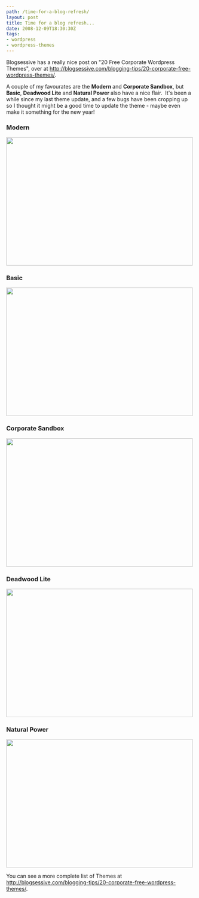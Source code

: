 ```yaml
---
path: /time-for-a-blog-refresh/
layout: post
title: Time for a blog refresh...
date: 2008-12-09T18:30:30Z
tags:
- wordpress
- wordpress-themes
---
```


Blogsessive has a really nice post on "20 Free Corporate Wordpress Themes", over at <a href="http://blogsessive.com/blogging-tips/20-corporate-free-wordpress-themes/">http://blogsessive.com/blogging-tips/20-corporate-free-wordpress-themes/</a>.

A couple of my favourates are the <strong>Modern </strong>and <strong>Corporate Sandbox</strong>, but <strong>Basic</strong>, <strong>Deadwood Lite</strong> and <strong>Natural Power </strong>also have a nice flair.  It's been a while since my last theme update, and a few bugs have been cropping up so I thought it might be a good time to update the theme - maybe even make it something for the new year!
<h3>Modern</h3>
<a href="http://www.ulfpettersson.se/design/modern/" target="_blank"><img class="alignnone size-full wp-image-446" title="modern" src="http://uploads.psyked.co.uk/2008/12/modern.jpg" alt="" width="499" height="343" /></a>
<!--more-->
<h3>Basic</h3>
<a href="http://www.themelab.com/free-wordpress-themes/" target="_blank"><img class="alignnone size-full wp-image-447" title="basic" src="http://uploads.psyked.co.uk/2008/12/basic.jpg" alt="" width="499" height="343" /></a>
<h3>Corporate Sandbox</h3>
<a href="http://rubiqube.com/corporate-sandbox/"><img class="alignnone size-full wp-image-448" title="corporate-sandbox" src="http://uploads.psyked.co.uk/2008/12/corporate-sandbox.jpg" alt="" width="499" height="343" /></a>
<h3>Deadwood Lite</h3>
<a href="http://graphpaperpress.com/2008/01/05/deadwood-lite/"><img class="alignnone size-full wp-image-449" title="deadwood-lite" src="http://uploads.psyked.co.uk/2008/12/deadwood-lite.jpg" alt="" width="499" height="343" /></a>
<h3>Natural Power</h3>
<a href="http://xfep.com/wordpress/wordpress-theme-natural-power/"><img class="alignnone size-full wp-image-450" title="natural-power" src="http://uploads.psyked.co.uk/2008/12/natural-power.jpg" alt="" width="499" height="343" /></a>

You can see a more complete list of Themes at <a href="http://blogsessive.com/blogging-tips/20-corporate-free-wordpress-themes/">http://blogsessive.com/blogging-tips/20-corporate-free-wordpress-themes/</a>.